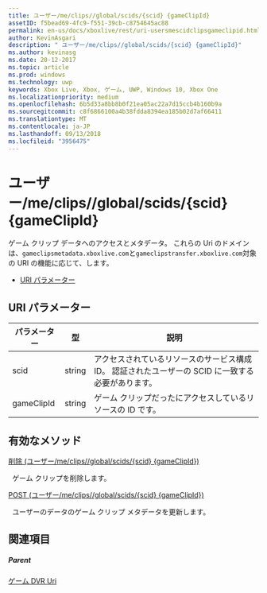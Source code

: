 ```yaml
---
title: ユーザー/me/clips//global/scids/{scid} {gameClipId}
assetID: f5bead69-4fc9-f551-39cb-c8754645ac88
permalink: en-us/docs/xboxlive/rest/uri-usersmescidclipsgameclipid.html
author: KevinAsgari
description: " ユーザー/me/clips//global/scids/{scid} {gameClipId}"
ms.author: kevinasg
ms.date: 20-12-2017
ms.topic: article
ms.prod: windows
ms.technology: uwp
keywords: Xbox Live, Xbox, ゲーム, UWP, Windows 10, Xbox One
ms.localizationpriority: medium
ms.openlocfilehash: 6b5d33a8bb8b0f21ea05ac22a7d15ccb4b160b9a
ms.sourcegitcommit: c8f6866100a4b38fdda8394ea185b02d7af66411
ms.translationtype: MT
ms.contentlocale: ja-JP
ms.lasthandoff: 09/13/2018
ms.locfileid: "3956475"
---
```

# <a name="usersmescidsscidclipsgameclipid"></a>ユーザー/me/clips//global/scids/{scid} {gameClipId}
ゲーム クリップ データへのアクセスとメタデータ。 これらの Uri のドメインは、`gameclipsmetadata.xboxlive.com`と`gameclipstransfer.xboxlive.com`対象の URI の機能に応じて、します。
 
  * [URI パラメーター](#ID4EX)
 
<a id="ID4EX"></a>

 
## <a name="uri-parameters"></a>URI パラメーター
 
| パラメーター| 型| 説明| 
| --- | --- | --- | 
| scid| string| アクセスされているリソースのサービス構成 ID。 認証されたユーザーの SCID に一致する必要があります。| 
| gameClipId| string| ゲーム クリップだったにアクセスしているリソースの ID です。| 
  
<a id="ID4E3B"></a>

 
## <a name="valid-methods"></a>有効なメソッド

[削除 (ユーザー/me/clips//global/scids/{scid} {gameClipId})](uri-usersmescidclipsgameclipiddelete.md)

&nbsp;&nbsp;ゲーム クリップを削除します。

[POST (ユーザー/me/clips//global/scids/{scid} {gameClipId})](uri-usersmescidclipsgameclipidpost.md)

&nbsp;&nbsp;ユーザーのデータのゲーム クリップ メタデータを更新します。
 
<a id="ID4EJC"></a>

 
## <a name="see-also"></a>関連項目
 
<a id="ID4ELC"></a>

 
##### <a name="parent"></a>Parent 

[ゲーム DVR Uri](atoc-reference-dvr.md)

   
